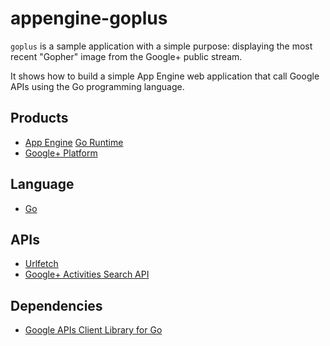 # appengine-goplus

`goplus` is a sample application with a simple purpose: displaying the most
recent "Gopher" image from the Google+ public stream.

It shows how to build a simple App Engine web application that call
Google APIs using the Go programming language.

## Products
- [App Engine][1] [Go Runtime][2]
- [Google+ Platform][3]

## Language
- [Go][4]

## APIs
- [Urlfetch][5]
- [Google+ Activities Search API][6]

## Dependencies
- [Google APIs Client Library for Go][7]

[1]: https://developers.google.com/appengine
[2]: https://developers.google.com/appengine/docs/go/overview
[3]: https://developers.google.com/+/
[4]: http://golang.org
[5]: https://developers.google.com/appengine/docs/go/urlfetch/overview
[6]: https://developers.google.com/+/api/latest/activities/search
[7]: https://code.google.com/p/google-api-go-client/
